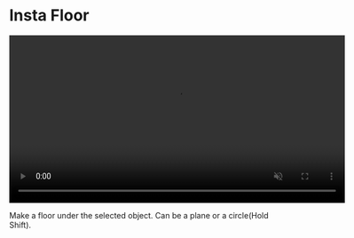 # Insta Floor

<video controls autoplay loop muted style="width: 120%;">
  <source src="/gifs/insta_floor.mp4" type="video/mp4">
</video>

<br>

Make a floor under the selected object. Can be a plane or a circle(Hold Shift).

